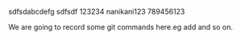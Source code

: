 
sdfsdabcdefg
sdfsdf
123234
nanikani123
789456123

We are going to record some git commands here.eg add and so on.
